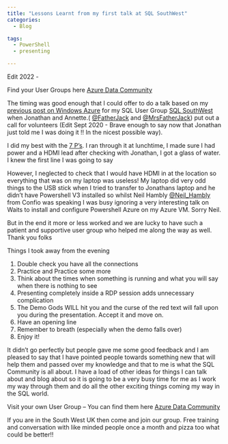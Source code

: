 ```yaml
---
title: "Lessons Learnt from my first talk at SQL SouthWest"
categories:
  - Blog

tags:
  - PowerShell
  - presenting

---
```


Edit 2022 - 

Find your User Groups here [Azure Data Community](https://www.meetup.com/en-AU/pro/azuredatatechgroups)

The timing was good enough that I could offer to do a talk based on my [previous post on Windows Azure](https://blog.robsewell.com/azure/spinning-up-and-shutting-down-windows-azure-lab-with-powershell/) for my SQL User Group [SQL SouthWest](http://sqlsouthwest.co.uk/) when Jonathan and Annette.( [@FatherJack](https://twitter.com/fatherjack) and [@MrsFatherJack](https://twitter.com/Mrs_Fatherjack)) put out a call for volunteers (Edit Sept 2020 - Brave enough to say now that Jonathan just told me I was doing it !! In the nicest possible way).

I did my best with the [7 P’s](http://en.wikipedia.org/wiki/7_Ps_(military_adage)). I ran through it at lunchtime, I made sure I had power and a HDMI lead after checking with Jonathan, I got a glass of water. I knew the first line I was going to say

However, I neglected to check that I would have HDMI in at the location so everything that was on my laptop was useless! My laptop did very odd things to the USB stick when I tried to transfer to Jonathans laptop and he didn’t have Powershell V3 installed so whilst Neil Hambly [@Neil_Hambly](https://twitter.com/Neil_Hambly) from Confio was speaking I was busy ignoring a very interesting talk on Waits to install and configure Powershell Azure on my Azure VM. Sorry Neil.

But in the end it more or less worked and we are lucky to have such a patient and supportive user group who helped me along the way as well. Thank you folks

Things I took away from the evening

1.  Double check you have all the connections
2.  Practice and Practice some more
3.  Think about the times when something is running and what you will say when there is nothing to see
4.  Presenting completely inside a RDP session adds unnecessary complication
5.  The Demo Gods WILL hit you and the curse of the red text will fall upon you during the presentation. Accept it and move on.
6.  Have an opening line
7.  Remember to breath (especially when the demo falls over)
8.  Enjoy it!

It didn’t go perfectly but people gave me some good feedback and I am pleased to say that I have pointed people towards something new that will help them and passed over my knowledge and that to me is what the SQL Community is all about. I have a load of other ideas for things I can talk about and blog about so it is going to be a very busy time for me as I work my way through them and do all the other exciting things coming my way in the SQL world.

Visit your own User Group – You can find them here [Azure Data Community](https://www.meetup.com/en-AU/pro/azuredatatechgroups)

If you are in the South West UK then come and join our group. Free training and conversation with like minded people once a month and pizza too what could be better!!
